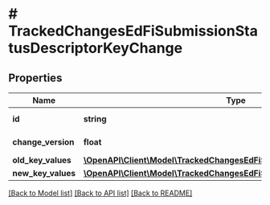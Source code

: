 # # TrackedChangesEdFiSubmissionStatusDescriptorKeyChange

## Properties

Name | Type | Description | Notes
------------ | ------------- | ------------- | -------------
**id** | **string** | Resource identifier | [optional]
**change_version** | **float** | Change version | [optional]
**old_key_values** | [**\OpenAPI\Client\Model\TrackedChangesEdFiSubmissionStatusDescriptorKey**](TrackedChangesEdFiSubmissionStatusDescriptorKey.md) |  | [optional]
**new_key_values** | [**\OpenAPI\Client\Model\TrackedChangesEdFiSubmissionStatusDescriptorKey**](TrackedChangesEdFiSubmissionStatusDescriptorKey.md) |  | [optional]

[[Back to Model list]](../../README.md#models) [[Back to API list]](../../README.md#endpoints) [[Back to README]](../../README.md)
